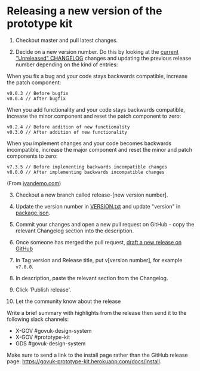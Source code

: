 # Releasing a new version of the prototype kit

1. Checkout master and pull latest changes.

2. Decide on a new version number. Do this by looking at the [current "Unreleased" CHANGELOG](../CHANGELOG.md) changes and updating the previous release number depending on the kind of entries:

When you fix a bug and your code stays backwards compatible, increase the patch component:

```
v0.0.3 // Before bugfix
v0.0.4 // After bugfix
```

When you add functionality and your code stays backwards compatible, increase the minor component and reset the patch component to zero:

```
v0.2.4 // Before addition of new functionality
v0.3.0 // After addition of new functionality
```

When you implement changes and your code becomes backwards incompatible, increase the major component and reset the minor and patch components to zero:

```
v7.3.5 // Before implementing backwards incompatible changes
v8.0.0 // After implementing backwards incompatible changes
```

(From [jvandemo.com](https://www.jvandemo.com/a-simple-guide-to-semantic-versioning/))

3. Checkout a new branch called release-[new version number].

4. Update the version number in [VERSION.txt](/VERSION.txt) and update "version" in [package.json](/package.json#L4).

5. Commit your changes and open a new pull request on GitHub - copy the relevant Changelog section into the description.

6. Once someone has merged the pull request, [draft a new release on GitHub](https://github.com/alphagov/govuk-prototype-kit/releases)

7. In Tag version and Release title, put v[version number], for example `v7.0.0`.

8. In description, paste the relevant section from the Changelog.

9. Click 'Publish release'.

10. Let the community know about the release

Write a brief summary with highlights from the release then send it to the following slack channels:

- X-GOV #govuk-design-system
- X-GOV #prototype-kit
- GDS #govuk-design-system

Make sure to send a link to the install page rather than the GitHub release page: https://govuk-prototype-kit.herokuapp.com/docs/install.
